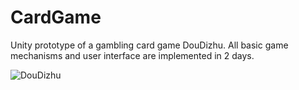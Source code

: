 # CardGame
Unity prototype of a gambling card game DouDizhu. All basic game mechanisms and user interface are implemented in 2 days.

![DouDizhu](http://people.cs.nctu.edu.tw/~dingjun/images/DouDizhu.png)
